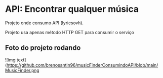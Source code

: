 # API: Encontrar qualquer música

Projeto onde consumo API (lyricsovh).

Projeto usa apenas método HTTP GET para consumir o serviço

## Foto do projeto rodando
![img text](https://github.com/brenosantin96/musicFinderConsumindoAPI/blob/main/MusicFinder.png

